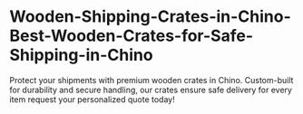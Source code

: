 # Wooden-Shipping-Crates-in-Chino-Best-Wooden-Crates-for-Safe-Shipping-in-Chino
Protect your shipments with premium wooden crates in Chino. Custom-built for durability and secure handling, our crates ensure safe delivery for every item request your personalized quote today!

